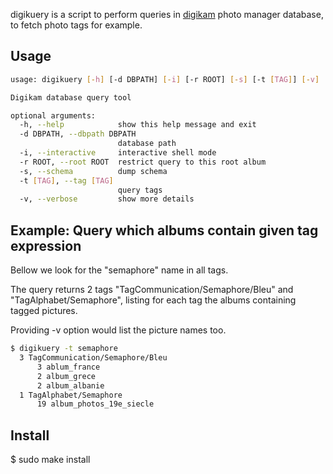 digikuery is a script to perform queries in [digikam](https://www.digikam.org/) photo manager database, to fetch photo tags for example.

## Usage

``` bash
usage: digikuery [-h] [-d DBPATH] [-i] [-r ROOT] [-s] [-t [TAG]] [-v]

Digikam database query tool

optional arguments:
  -h, --help            show this help message and exit
  -d DBPATH, --dbpath DBPATH
                        database path
  -i, --interactive     interactive shell mode
  -r ROOT, --root ROOT  restrict query to this root album
  -s, --schema          dump schema
  -t [TAG], --tag [TAG]
                        query tags
  -v, --verbose         show more details
```

## Example: Query which albums contain given tag expression

Bellow we look for the "semaphore" name in all tags.

The query returns 2 tags "TagCommunication/Semaphore/Bleu" and "TagAlphabet/Semaphore", listing for each tag the albums containing tagged pictures.

Providing -v option would list the picture names too.

``` bash
$ digikuery -t semaphore
  3 TagCommunication/Semaphore/Bleu
      3 ablum_france
      2 album_grece
      2 album_albanie
  1 TagAlphabet/Semaphore
      19 album_photos_19e_siecle
```

## Install

$ sudo make install

